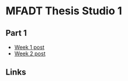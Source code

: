 # MFADT Thesis Studio 1
## Part 1
* [Week 1 post](summer-research.md)
* [Week 2 post](creative-research-1.md)
## Links
